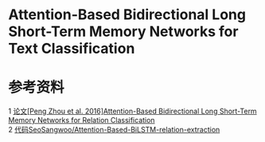 # Attention-Based Bidirectional Long Short-Term Memory Networks for Text Classification

参考资料
=
1  [论文[Peng Zhou et al. 2016]Attention-Based Bidirectional Long Short-Term Memory Networks for Relation Classification](https://www.aclweb.org/anthology/P16-2034)<br>
2  [代码SeoSangwoo/Attention-Based-BiLSTM-relation-extraction](https://github.com/SeoSangwoo/Attention-Based-BiLSTM-relation-extraction)<br>
